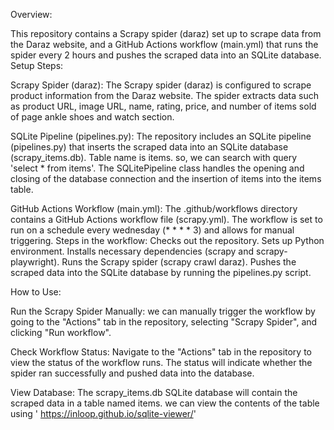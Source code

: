 
Overview:

This repository contains a Scrapy spider (daraz) set up to scrape data from the Daraz website, and a GitHub Actions workflow (main.yml) that runs the spider every 2 hours and pushes the scraped data into an SQLite database.
Setup Steps:

Scrapy Spider (daraz):
      The Scrapy spider (daraz) is configured to scrape product information from the Daraz website.
      The spider extracts data such as product URL, image URL, name, rating, price, and number of items sold of page ankle shoes and watch section.

SQLite Pipeline (pipelines.py):
      The repository includes an SQLite pipeline (pipelines.py) that inserts the scraped data into an SQLite database (scrapy_items.db).
      Table name is items. so, we can search with query 'select * from items'.
      The SQLitePipeline class handles the opening and closing of the database connection and the insertion of items into the items table.

GitHub Actions Workflow (main.yml):
        The .github/workflows directory contains a GitHub Actions workflow file (scrapy.yml).
        The workflow is set to run on a schedule every wednesday (* * * * 3) and allows for manual triggering.
        Steps in the workflow:
            Checks out the repository.
            Sets up Python environment.
            Installs necessary dependencies (scrapy and scrapy-playwright).
            Runs the Scrapy spider (scrapy crawl daraz).
            Pushes the scraped data into the SQLite database by running the pipelines.py script.

How to Use:

Run the Scrapy Spider Manually:
        we can manually trigger the workflow by going to the "Actions" tab in the repository, selecting "Scrapy Spider", and clicking "Run workflow".

  Check Workflow Status:
        Navigate to the "Actions" tab in the repository to view the status of the workflow runs.
        The status will indicate whether the spider ran successfully and pushed data into the database.

  View Database:
        The scrapy_items.db SQLite database will contain the scraped data in a table named items.
        we can view the contents of the table using ' https://inloop.github.io/sqlite-viewer/'
